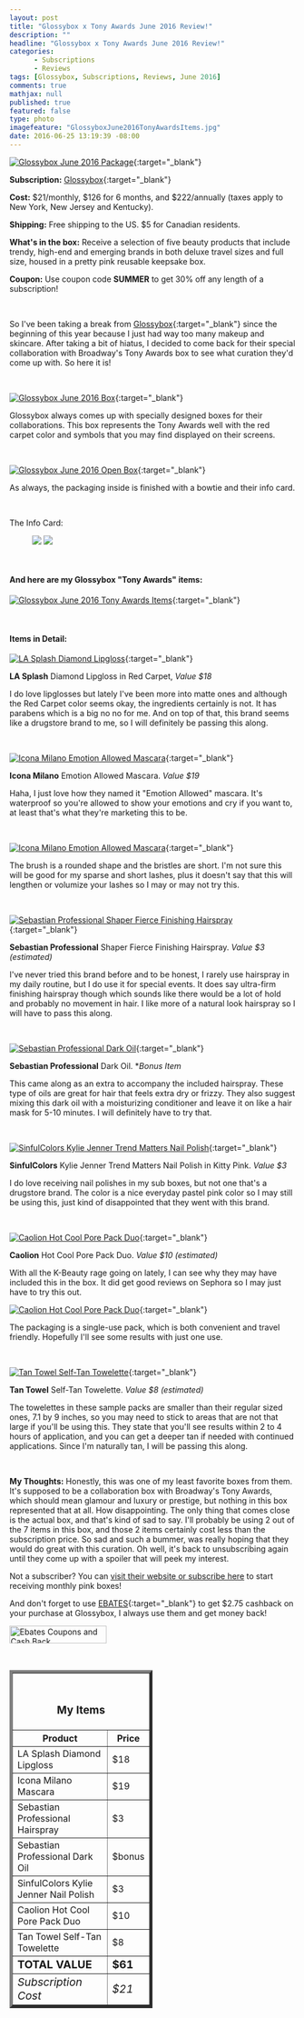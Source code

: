 ```yaml
---
layout: post
title: "Glossybox x Tony Awards June 2016 Review!"
description: ""
headline: "Glossybox x Tony Awards June 2016 Review!"
categories: 
      - Subscriptions
      - Reviews
tags: [Glossybox, Subscriptions, Reviews, June 2016]
comments: true
mathjax: null
published: true
featured: false
type: photo
imagefeature: "GlossyboxJune2016TonyAwardsItems.jpg"
date: 2016-06-25 13:19:39 -08:00
---
```


[![Glossybox June 2016 Package](http://whatsupmailbox.com/images/GlossyboxJune2016TonyAwardsPackage.jpg)](http://glossybox.evyy.net/c/164125/266055/4265){:target="_blank"}

**Subscription:** [Glossybox](http://glossybox.evyy.net/c/164125/266055/4265){:target="_blank"}

**Cost:** $21/monthly, $126 for 6 months, and $222/annually (taxes apply to New York, New Jersey and Kentucky).

**Shipping:** Free shipping to the US. $5 for Canadian residents.

**What's in the box:** Receive a selection of five beauty products that include trendy, high-end and emerging brands in both deluxe travel sizes and full size, housed in a pretty pink reusable keepsake box.

**Coupon:** Use coupon code **SUMMER** to get 30% off any length of a subscription!

<br>

So I've been taking a break from [Glossybox](http://glossybox.evyy.net/c/164125/266055/4265){:target="_blank"} since the beginning of this year because I just had way too many makeup and skincare. After taking a bit of hiatus, I decided to come back for their special collaboration with Broadway's Tony Awards box to see what curation they'd come up with. So here it is!

<br>

[![Glossybox June 2016 Box](http://whatsupmailbox.com/images/GlossyboxJune2016TonyAwardsBox.jpg)](http://glossybox.evyy.net/c/164125/266055/4265){:target="_blank"}

Glossybox always comes up with specially designed boxes for their collaborations. This box represents the Tony Awards well with the red carpet color and symbols that you may find displayed on their screens.

<br>

[![Glossybox June 2016 Open Box](http://whatsupmailbox.com/images/GlossyboxJune2016TonyAwardsOpenBox.jpg)](http://glossybox.evyy.net/c/164125/266055/4265){:target="_blank"}

As always, the packaging inside is finished with a bowtie and their info card. 

<br>

The Info Card:

<figure class="half">
      <img src='/images/GlossyboxJune2016TonyAwardsInfo.jpg'>
      <img src='/images/GlossyboxJune2016TonyAwardsInfo2.jpg'>
</figure>

<br>

<H4>And here are my Glossybox "Tony Awards" items:</H4>

[![Glossybox June 2016 Tony Awards Items](http://whatsupmailbox.com/images/GlossyboxJune2016TonyAwardsItems.jpg)](http://glossybox.evyy.net/c/164125/266055/4265){:target="_blank"}

<br>

<H4>Items in Detail:</H4>

[![LA Splash Diamond Lipgloss](http://whatsupmailbox.com/images/GlossyboxJune2016TonyAwardsLASplashDiamondLipgloss.jpg)](http://glossybox.evyy.net/c/164125/266055/4265){:target="_blank"}

**LA Splash** Diamond Lipgloss in Red Carpet, *Value $18*

I do love lipglosses but lately I've been more into matte ones and although the Red Carpet color seems okay, the ingredients certainly is not. It has parabens which is a big no no for me. And on top of that, this brand seems like a drugstore brand to me, so I will definitely be passing this along.

<br>

[![Icona Milano Emotion Allowed Mascara](http://whatsupmailbox.com/images/GlossyboxJune2016TonyAwardsIconaMilanoEmotionAllowedMascara.jpg)](http://glossybox.evyy.net/c/164125/266055/4265){:target="_blank"}

**Icona Milano** Emotion Allowed Mascara. *Value $19*

Haha, I just love how they named it "Emotion Allowed" mascara. It's waterproof so you're allowed to show your emotions and cry if you want to, at least that's what they're marketing this to be.

<br>

[![Icona Milano Emotion Allowed Mascara](http://whatsupmailbox.com/images/GlossyboxJune2016TonyAwardsIconaMilanoEmotionAllowedMascara2.jpg)](http://glossybox.evyy.net/c/164125/266055/4265){:target="_blank"}

The brush is a rounded shape and the bristles are short. I'm not sure this will be good for my sparse and short lashes, plus it doesn't say that this will lengthen or volumize your lashes so I may or may not try this.

<br>

[![Sebastian Professional Shaper Fierce Finishing Hairspray](http://whatsupmailbox.com/images/GlossyboxJune2016TonyAwardsSebastianProfessionalShaperFierceHairspray.jpg)](http://glossybox.evyy.net/c/164125/266055/4265){:target="_blank"}

**Sebastian Professional** Shaper Fierce Finishing Hairspray. *Value $3 (estimated)*

I've never tried this brand before and to be honest, I rarely use hairspray in my daily routine, but I do use it for special events. It does say ultra-firm finishing hairspray though which sounds like there would be a lot of hold and probably no movement in hair. I like more of a natural look hairspray so I will have to pass this along.

<br>

[![Sebastian Professional Dark Oil](http://whatsupmailbox.com/images/GlossyboxJune2016TonyAwardsSebastianProfessionalDarkOil.jpg)](http://glossybox.evyy.net/c/164125/266055/4265){:target="_blank"}

**Sebastian Professional** Dark Oil. **Bonus Item*

This came along as an extra to accompany the included hairspray. These type of oils are great for hair that feels extra dry or frizzy. They also suggest mixing this dark oil with a moisturizing conditioner and leave it on like a hair mask for 5-10 minutes. I will definitely have to try that.

<br>

[![SinfulColors Kylie Jenner Trend Matters Nail Polish](http://whatsupmailbox.com/images/GlossyboxJune2016TonyAwardsSinfulColorsKylieJennerTrendMattersNailPolish.jpg)](http://glossybox.evyy.net/c/164125/266055/4265){:target="_blank"}

**SinfulColors** Kylie Jenner Trend Matters Nail Polish in Kitty Pink. *Value $3*

I do love receiving nail polishes in my sub boxes, but not one that's a drugstore brand. The color is a nice everyday pastel pink color so I may still be using this, just kind of disappointed that they went with this brand.

<br>

[![Caolion Hot Cool Pore Pack Duo](http://whatsupmailbox.com/images/GlossyboxJune2016TonyAwardsCaolionHotCoolPorePackDuo.jpg)](http://glossybox.evyy.net/c/164125/266055/4265){:target="_blank"}

**Caolion** Hot Cool Pore Pack Duo. *Value $10 (estimated)*

With all the K-Beauty rage going on lately, I can see why they may have included this in the box. It did get good reviews on Sephora so I may just have to try this out.

[![Caolion Hot Cool Pore Pack Duo](http://whatsupmailbox.com/images/GlossyboxJune2016TonyAwardsCaolionHotCoolPorePackDuo2.jpg)](http://glossybox.evyy.net/c/164125/266055/4265){:target="_blank"}

The packaging is a single-use pack, which is both convenient and travel friendly. Hopefully I'll see some results with just one use.

<br>

[![Tan Towel Self-Tan Towelette](http://whatsupmailbox.com/images/GlossyboxJune2016TonyAwardsTanTowel.jpg)](http://glossybox.evyy.net/c/164125/266055/4265){:target="_blank"}

**Tan Towel** Self-Tan Towelette. *Value $8 (estimated)*

The towelettes in these sample packs are smaller than their regular sized ones, 7.1 by 9 inches, so you may need to stick to areas that are not that large if you'll be using this. They state that you'll see results within 2 to 4 hours of application, and you can get a deeper tan if needed with continued applications. Since I'm naturally tan, I will be passing this along.

<br>

<i class="icon-exclamation-sign"></i> **My Thoughts:** Honestly, this was one of my least favorite boxes from them. It's supposed to be a collaboration box with Broadway's Tony Awards, which should mean glamour and luxury or prestige, but nothing in this box represented that at all. How disappointing. The only thing that comes close is the actual box, and that's kind of sad to say. I'll probably be using 2 out of the 7 items in this box, and those 2 items certainly cost less than the subscription price. So sad and such a bummer, was really hoping that they would do great with this curation. Oh well, it's back to unsubscribing again until they come up with a spoiler that will peek my interest.

Not a subscriber? You can [visit their website or subscribe here](http://glossybox.evyy.net/c/164125/266055/4265) to start receiving monthly pink boxes!

And don't forget to use [EBATES](http://www.ebates.com/rf.do?referrerid=nFbj2DqrCN%2BpB5AWKzmAFQ%3D%3D&eeid=30337){:target="_blank"} to get $2.75 cashback on your purchase at Glossybox, I always use them and get money back!

<a href='http://www.ebates.com/rf.do?referrerid=nFbj2DqrCN%2BpB5AWKzmAFQ%3D%3D&eeid=28585' target='_blank' rel='nofollow'><img src='http://www.ebates.com/referral/2012/global_files/images/ebates_logo.png' alt='Ebates Coupons and Cash Back' height='31' width='171' border='0'/></a>

<br>

<TABLE  BORDER="5" style="width:50%">
   <TR>
      <TH COLSPAN="2">
         <H3><BR><center>My Items</center></H3>
      </TH>
   </TR>
      <TH>Product</TH>
      <TH>Price</TH>
  <TR>
      <TD>LA Splash Diamond Lipgloss</TD>
      <TD>$18</TD>
   </TR>
   <TR>
      <TD>Icona Milano Mascara</TD>
      <TD>$19</TD>
   </TR>
  <TR>
      <TD>Sebastian Professional Hairspray</TD>
      <TD>$3</TD>
   </TR>
   <TR>
      <TD>Sebastian Professional Dark Oil</TD>
      <TD>$bonus</TD>
   </TR>
   <TR>
      <TD>SinfulColors Kylie Jenner Nail Polish</TD>
      <TD>$3</TD>
   </TR>
   <TR>
      <TD>Caolion Hot Cool Pore Pack Duo</TD>
      <TD>$10</TD>
   </TR>
   <TR>
      <TD>Tan Towel Self-Tan Towelette</TD>
      <TD>$8</TD>
   </TR>
   <TR>
      <TD><b><big>TOTAL VALUE</big></b></TD>
      <TD><b><big>$61</big></b></TD>
   </TR>
   <TR>
      <TD><i><big>Subscription Cost</big></i></TD>
      <TD><i><big>$21</big></i></TD>
   </TR>
</TABLE>

